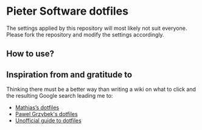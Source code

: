 # Pieter Software dotfiles

The settings applied by this repository will most likely not suit everyone. Please fork the repository and modify the settings accordingly.

## How to use?

## Inspiration from and gratitude to
Thinking there must be a better way than writing a wiki on what to click and the resulting Google search leading me to:
* [Mathias’s dotfiles](https://github.com/mathiasbynens/dotfiles)
* [Pawel Grzybek's dotfiles](https://github.com/pawelgrzybek/dotfiles)
* [Unofficial guide to dotfiles](https://dotfiles.github.io/)
